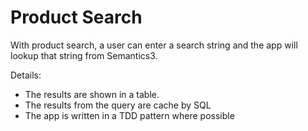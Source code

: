 # Product Search

With product search, a user can enter a search string and the app will lookup that string from Semantics3.

Details:

  - The results are shown in a table.
  - The results from the query are cache by SQL
  - The app is written in a TDD pattern where possible



